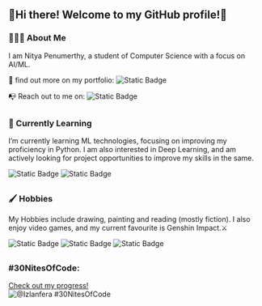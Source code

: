 ## 🌸Hi there! Welcome to my GitHub profile!🌸


### 👩🏼‍💻 About Me
I am Nitya Penumerthy, a student of Computer Science with a focus on AI/ML. 

🔎 find out more on my portfolio: ![Static Badge](https://img.shields.io/badge/Portfolio-Nitya_P-black?labelColor=%23d3e1ee&color=%23e7d9e0&link=https%3A%2F%2Fnitya-penumerthy.netlify.app%2F)

📭 Reach out to me on: ![Static Badge](https://img.shields.io/badge/LinkedIn-Nitya_Penumerthy-blue?style=flat&labelColor=%230492c2&color=blue&link=https%3A%2F%2Fwww.linkedin.com%2Fin%2Fnitya-penumerthy-1256b7274%2F) 
##
### 🌱 Currently Learning
I’m currently learning ML technologies, focusing on improving my proficiency in Python. I am also interested in Deep Learning, and am actively looking for project opportunities to improve my skills in the same.

![Static Badge](https://img.shields.io/badge/LeetCode-NagaNitya-black?style=flat&labelColor=black&color=yellow&link=https%3A%2F%2Fleetcode.com%2Fu%2FNagaNitya%2F) ![Static Badge](https://img.shields.io/badge/HackerRank-NagaNitya-black?labelColor=black&color=%232ec866&link=https%3A%2F%2Fwww.hackerrank.com%2Fprofile%2FNagaNitya)

##
### 🖌️ Hobbies
My Hobbies include drawing, painting and reading (mostly fiction). I also enjoy video games, and my current favourite is Genshin Impact.⚔️

![Static Badge](https://img.shields.io/badge/DeviantArt-nityasri-black?style=flat&labelColor=black&color=%2374b72e&link=https%3A%2F%2Fwww.deviantart.com%2Fnityasri) ![Static Badge](https://img.shields.io/badge/The_StoryGraph-Izlanfera-black?style=flat&labelColor=%23fcae1e&color=%23fff44f&link=https%3A%2F%2Fapp.thestorygraph.com%2Fprofile%2Fizlanfera) ![Static Badge](https://img.shields.io/badge/Discord-Izlanfera-black?style=flat&labelColor=black&color=%235865F2&link=discordapp.com%2Fusers%2F1105481355078414406)

##
### #30NitesOfCode:
  [Check out my progress!](https://www.codedex.io/@Izlanfera/30-nites-of-code)  
  ![@Izlanfera #30NitesOfCode](https://www.codedex.io/api/petStatus?user=Izlanfera)
<!--
**NagaNitya/NagaNitya** is a ✨ _special_ ✨ repository because its `README.md` (this file) appears on your GitHub profile.

Here are some ideas to get you started:

- 🔭 I’m currently working on ...
- 🌱 I’m currently learning ...
- 👯 I’m looking to collaborate on ...
- 🤔 I’m looking for help with ...
- 💬 Ask me about ...
- 📫 How to reach me: ...
- 😄 Pronouns: ...
- ⚡ Fun fact: ...
-->
